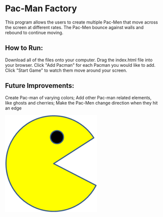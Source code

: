 # Pac-Man Factory
This program allows the users to create multiple Pac-Men that move across the screen at different rates. The Pac-Men bounce against walls and rebound to continue moving. 
## How to Run:
Download all of the files onto your computer. Drag the index.html file into your browser. Click "Add Pacman" for each Pacman you would like to add. Click "Start Game" to watch them move around your screen.

## Future Improvements:
Create Pac-man of varying colors; Add other Pac-man related elements, like ghosts and cherries; Make the Pac-Men change direction when they hit an edge

<img src="PacMan1.png" width='300px'>

